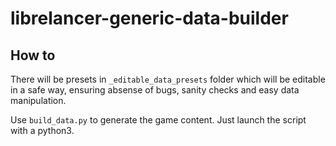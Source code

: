 # librelancer-generic-data-builder
## How to

There will be presets in `_editable_data_presets` folder which will be editable
in a safe way, ensuring absense of bugs, sanity checks and easy data manipulation.

Use `build_data.py` to generate the game content. Just launch the script with 
a python3.
